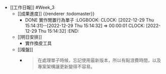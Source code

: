 - [[工作日報]] #Week_3
	- [[成果進度]] {{renderer :todomaster}}
		- DONE 實作閒置行為單子
		  :LOGBOOK:
		  CLOCK: [2022-12-29 Thu 15:14:31]--[2022-12-29 Thu 15:14:32] =>  00:00:01
		  CLOCK: [2022-12-29 Thu 15:14:32]
		  :END:
	- [[明日安排]]
		- 實作換皮工具
	- [[複盤]]
		- > 在處理單子時候，忘記使用最新版本，所以有點浪費時間，以及專案架構讓更新變得不容易。